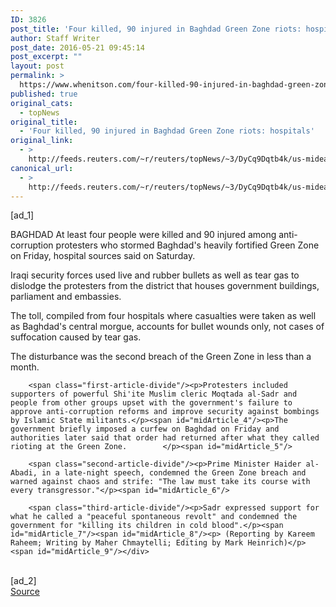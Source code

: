 ```yaml
---
ID: 3826
post_title: 'Four killed, 90 injured in Baghdad Green Zone riots: hospitals'
author: Staff Writer
post_date: 2016-05-21 09:45:14
post_excerpt: ""
layout: post
permalink: >
  https://www.whenitson.com/four-killed-90-injured-in-baghdad-green-zone-riots-hospitals/
published: true
original_cats:
  - topNews
original_title:
  - 'Four killed, 90 injured in Baghdad Green Zone riots: hospitals'
original_link:
  - >
    http://feeds.reuters.com/~r/reuters/topNews/~3/DyCq9Dqtb4k/us-mideast-iraq-protests-idUSKCN0YC07M
canonical_url:
  - >
    http://feeds.reuters.com/~r/reuters/topNews/~3/DyCq9Dqtb4k/us-mideast-iraq-protests-idUSKCN0YC07M
---
```

 [ad_1]
<br><div id="articleText">
<span id="midArticle_start"/>

<span class="focusParagraph" readability="4"><p><span class="articleLocation">BAGHDAD</span> At least four people were killed and 90 injured among anti-corruption protesters who stormed Baghdad's heavily fortified Green Zone on Friday, hospital sources said on Saturday.</p></span><span id="midArticle_0"/><p>Iraqi security forces used live and rubber bullets as well as tear gas to dislodge the protesters from the district that houses government buildings, parliament and embassies.</p><span id="midArticle_1"/><p>The toll, compiled from four hospitals where casualties were taken as well as Baghdad's central morgue, accounts for bullet wounds only, not cases of suffocation caused by tear gas. </p><span id="midArticle_2"/><p>The disturbance was the second breach of the Green Zone in less than a month. </p><span id="midArticle_3"/>
        
        <span class="first-article-divide"/><p>Protesters included supporters of powerful Shi'ite Muslim cleric Moqtada al-Sadr and people from other groups upset with the government's failure to approve anti-corruption reforms and improve security against bombings by Islamic State militants.</p><span id="midArticle_4"/><p>The government briefly imposed a curfew on Baghdad on Friday and authorities later said that order had returned after what they called rioting at the Green Zone.        </p><span id="midArticle_5"/>
        
        <span class="second-article-divide"/><p>Prime Minister Haider al-Abadi, in a late-night speech, condemned the Green Zone breach and warned against chaos and strife: "The law must take its course with every transgressor."</p><span id="midArticle_6"/>
        
        <span class="third-article-divide"/><p>Sadr expressed support for what he called a "peaceful spontaneous revolt" and condemned the government for "killing its children in cold blood".</p><span id="midArticle_7"/><span id="midArticle_8"/><p> (Reporting by Kareem Raheem; Writing by Maher Chmaytelli; Editing by Mark Heinrich)</p><span id="midArticle_9"/></div>
<br>[ad_2]
<br><a href="http://feeds.reuters.com/~r/reuters/topNews/~3/DyCq9Dqtb4k/us-mideast-iraq-protests-idUSKCN0YC07M">Source </a>